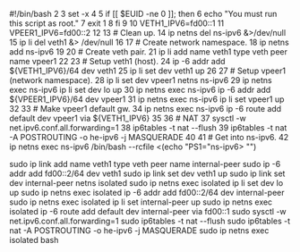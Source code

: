  #!/bin/bash
2 
3 set -x
4 
5 if [[ $EUID -ne 0 ]]; then
6    echo "You must run this script as root."
7    exit 1
8 fi
9 
10 VETH1_IPV6=fd00::1
11 VPEER1_IPV6=fd00::2
12 
13 # Clean up.
14 ip netns del ns-ipv6 &>/dev/null
15 ip li del veth1 &> /dev/null
16 
17 # Create network namespace.
18 ip netns add ns-ipv6
19 
20 # Create veth pair.
21 ip li add name veth1 type veth peer name vpeer1
22 
23 # Setup veth1 (host).
24 ip -6 addr add ${VETH1_IPV6}/64 dev veth1
25 ip li set dev veth1 up
26 
27 # Setup vpeer1 (network namespace).
28 ip li set dev vpeer1 netns ns-ipv6
29 ip netns exec ns-ipv6 ip li set dev lo up
30 ip netns exec ns-ipv6 ip -6 addr add ${VPEER1_IPV6}/64 dev vpeer1
31 ip netns exec ns-ipv6 ip li set vpeer1 up
32 
33 # Make vpeer1 default gw.
34 ip netns exec ns-ipv6 ip -6 route add default dev vpeer1 via ${VETH1_IPV6}
35 
36 # NAT
37 sysctl -w net.ipv6.conf.all.forwarding=1
38 ip6tables -t nat --flush
39 ip6tables -t nat -A POSTROUTING -o he-ipv6 -j MASQUERADE
40 
41 # Get into ns-ipv6.
42 ip netns exec ns-ipv6 /bin/bash --rcfile <(echo "PS1=\"ns-ipv6> \"")

sudo ip link add name veth1 type veth peer name internal-peer
sudo ip -6 addr add fd00::2/64 dev veth1
sudo ip link set dev veth1 up
sudo ip link set dev internal-peer netns isolated
sudo ip netns exec isolated ip li set dev lo up
sudo ip netns exec isolated ip -6 addr add fd00::2/64 dev internal-peer
sudo ip netns exec isolated ip li set internal-peer up
sudo ip netns exec isolated ip -6 route add default dev internal-peer via fd00::1
sudo sysctl -w net.ipv6.conf.all.forwarding=1
sudo ip6tables -t nat --flush
sudo ip6tables -t nat -A POSTROUTING -o he-ipv6 -j MASQUERADE
sudo ip netns exec isolated bash
